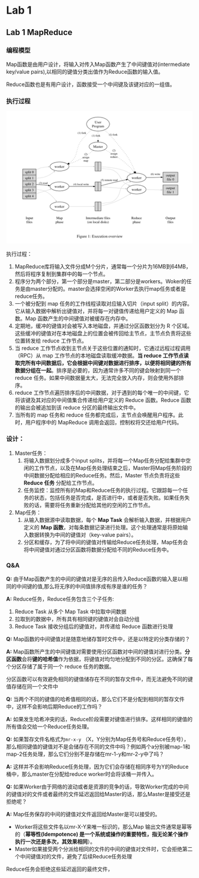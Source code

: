 # Lab 1

## **Lab 1 MapReduce**

### 编程模型

Map函数是由用户设计，将输入对传入Map函数产生了中间键值对(intermediate key/value pairs),以相同的键值分类出值作为Reduce函数的输入值。

Reduce函数也是有用户设计，函数接受一个中间键及该键对应的一组值。

### 执行过程

![image.png](Lab_1/image.png)

执行过程：

1. MapReduce库将输入文件分成M个分片，通常每一个分片为16MB到64MB，然后将程序复制到集群中的每一个节点。
2. 程序分为两个部分，第一个部分是master，第二部分是workers。Woker的任务是由master分配的。master会选择空闲的Worker去执行map任务或者是reduce任务。
3. 一个被分配到 map 任务的工作线程读取对应输入切片（input split）的内容。它从输入数据中解析出键值对，并将每一对键值传递给用户定义的 Map 函数。Map 函数产生的中间键值对被缓存在内存中。
4. 定期地，缓冲的键值对会被写入本地磁盘，并通过分区函数划分为 R 个区域。这些缓冲的键值对在本地磁盘上的位置会被传回给主节点，主节点负责将这些位置转发给 reduce 工作节点。
5. 当 reduce 工作节点收到主节点关于这些位置的通知时，它通过远程过程调用（RPC）从 map 工作节点的本地磁盘读取缓冲数据。**当 reduce 工作节点读取完所有中间数据后，它会根据中间键对数据进行排序，以便将相同键的所有数据分组在一起**。排序是必要的，因为通常许多不同的键会映射到同一个 reduce 任务。如果中间数据量太大，无法完全放入内存，则会使用外部排序。
6. reduce 工作节点遍历排序后的中间数据，对于遇到的每个唯一的中间键，它将该键及其对应的中间值集合传递给用户定义的 Reduce 函数。Reduce 函数的输出会被追加到该 reduce 分区的最终输出文件中。
7. 当所有的 map 任务和 reduce 任务都完成后，主节点会唤醒用户程序。此时，用户程序中的 MapReduce 调用会返回，控制权将交还给用户代码。

### 设计：

1. Master任务：
    1. 将输入数据划分成多个input splits，并将每一个Map任务分配给集群中空闲的工作节点，以及在Map任务处理结束之后，Master将Map任务阶段的中间数据分配给相应的Reduce任务。然后，Master 节点负责将这些 **Reduce 任务** 分配给工作节点。
    2. 任务监控：监控所有的Map和Reduce任务的执行过程。它跟踪每一个任务的状态，包括任务是否完成，是否进行中，或者是否失败。如果任务失败的话，需要将任务重新分配给其他的空闲的工作节点。
2. Map任务：
    1. 从输入数据源中读取数据，每个 **Map Task** 会解析输入数据，并根据用户定义的 **Map 函数**，对每条数据记录进行处理。这个处理通常是将原始输入数据转换为中间的键值对（key-value pairs）。
    2. 分区和缓存，为了将中间的键值对传输给Reduce任务处理，Map任务会将中间键值对通过分区函数将数据分配给不同的Reduce任务中。

### **Q&A**

**Q:** 由于Map函数产生的中间的键值对是无序的且传入Reduce函数的输入是以相同的中间键的值,那么将无序的中间值排序成有序是谁的任务？

**A:** Reduce任务，Reduce任务包含三个子任务:

1. Reduce Task 从多个 Map Task 中拉取中间数据 
2. 拉取到的数据中，所有具有相同键的键值对会自动分组
3. Reduce Task 接收分组后的键值对，并传递给 Reduce 函数进行处理

**Q:** Map函数的中间键值对是随意地储存暂时文件中，还是以特定的分类存储的？

**A:** Map函数所产生的中间键值对需要使用分区函数对中间的键值对进行分类。**分区函数**会将**键的哈希值**作为依据，将键值对均匀地分配到不同的分区。这确保了每个分区存储了属于同一个 reduce 任务的数据。

分区函数可以有效避免相同的键值储存在不同的暂存文件中，而无法避免不同的键值存储在同一个文件中

**Q:** 当两个不同的键值的哈希值相同的话，那么它们不是分配到相同的暂存文件中，这样不会影响后期Reduce的工作吗？

**A:** 如果发生哈希冲突的话，Reduce阶段需要对键值进行排序。这样相同的键值的所有值会交给一个Reduce任务处理。

**Q:** 如果暂存文件名格式为`mr-x-y` （X，Y分别为Map任务号和Reduce任务号），那么相同键值的键值对不是会储存在不同的文件中吗？例如两个a分别被map-1和map-2任务处理，那么它们分别不是存储在mr-1-y和mr-2-y中了吗？

**A:** 这样并不会影响Reduce任务处理，因为它们会存储在相同序号为Y的Reduce桶中，那么master在分配给reduce worker时会将该桶一并传入。

**Q:** 如果Worker由于网络的波动或者是资源的竞争的话，导致Worker完成的中间的键值对的文件或者最终的文件延迟返回给Master的话，那么Master是接受还是拒绝呢？

**A:** Map任务保存的中间的键值对文件返回给Master是可以接受的。

- Worker将这些文件名以mr-X-Y来唯一标识的，那么Map 输出文件通常是幂等的（**幂等性(Idempotence) 是一个系统或操作的重要特性，指无论某个操作执行一次还是多次，其效果相同**）。
- Master如果接受两个分派给相同的文件的中间的键值对文件时，它会拒绝第二个中间键值对的文件，避免了后续Reduce任务处理

Reduce任务会拒绝这些延迟返回的最终文件，